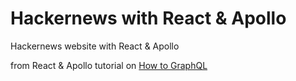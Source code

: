 # Hackernews with React & Apollo

Hackernews website with React & Apollo

from React & Apollo tutorial on [How to GraphQL](https://www.howtographql.com/react-apollo/0-introduction/)
